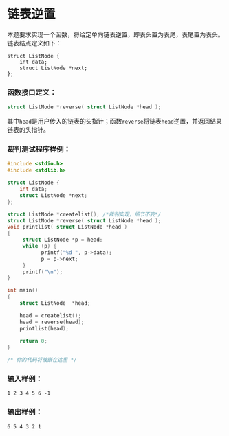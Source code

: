 # 链表逆置
本题要求实现一个函数，将给定单向链表逆置，即表头置为表尾，表尾置为表头。链表结点定义如下：

```
struct ListNode {
    int data;
    struct ListNode *next;
};
```

### 函数接口定义：
```c++
struct ListNode *reverse( struct ListNode *head );
```
其中`head`是用户传入的链表的头指针；函数`reverse`将链表`head`逆置，并返回结果链表的头指针。

### 裁判测试程序样例：
```c++
#include <stdio.h>
#include <stdlib.h>

struct ListNode {
    int data;
    struct ListNode *next;
};

struct ListNode *createlist(); /*裁判实现，细节不表*/
struct ListNode *reverse( struct ListNode *head );
void printlist( struct ListNode *head )
{
     struct ListNode *p = head;
     while (p) {
           printf("%d ", p->data);
           p = p->next;
     }
     printf("\n");
}

int main()
{
    struct ListNode  *head;

    head = createlist();
    head = reverse(head);
    printlist(head);
	
    return 0;
}

/* 你的代码将被嵌在这里 */
```

### 输入样例：
```in
1 2 3 4 5 6 -1
```

### 输出样例：
```out
6 5 4 3 2 1 
```
